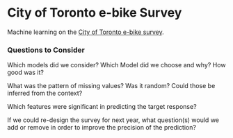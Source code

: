 # City of Toronto e-bike Survey 

Machine learning on the [City of Toronto e-bike survey](https://www1.toronto.ca/wps/portal/contentonly?vgnextoid=b3fc9ba6aa360410VgnVCM10000071d60f89RCRD&vgnextchannel=7807e03bb8d1e310VgnVCM10000071d60f89RCRD).

### Questions to Consider

Which models did we consider? Which Model did we choose and why? How good was it?

What was the pattern of missing values? Was it random? Could those be inferred from the context?

Which features were significant in predicting the target response?

If we could re-design the survey for next year, what question(s) would we add or remove in order to improve the precision of the prediction?
